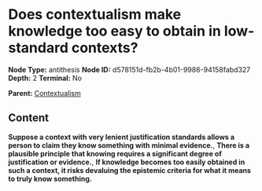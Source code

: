 # Does contextualism make knowledge too easy to obtain in low-standard contexts?

**Node Type:** antithesis
**Node ID:** d578151d-fb2b-4b01-9986-94158fabd327
**Depth:** 2
**Terminal:** No

**Parent:** [Contextualism](contextualism.md)

## Content

**Suppose a context with very lenient justification standards allows a person to claim they know something with minimal evidence.**, **There is a plausible principle that knowing requires a significant degree of justification or evidence.**, **If knowledge becomes too easily obtained in such a context, it risks devaluing the epistemic criteria for what it means to truly know something.**
